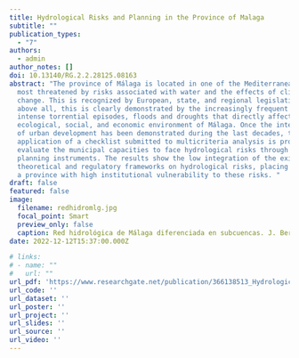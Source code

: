 ```yaml
---
title: Hydrological Risks and Planning in the Province of Malaga
subtitle: ""
publication_types:
  - "7"
authors:
  - admin
author_notes: []
doi: 10.13140/RG.2.2.28125.08163
abstract: "The province of Málaga is located in one of the Mediterranean regions
  most threatened by risks associated with water and the effects of climate
  change. This is recognized by European, state, and regional legislation and
  above all, this is clearly demonstrated by the increasingly frequent and
  intense torrential episodes, floods and droughts that directly affect the
  ecological, social, and economic environment of Málaga. Once the interference
  of urban development has been demonstrated during the last decades, the
  application of a checklist submitted to multicriteria analysis is proposed to
  evaluate the municipal capacities to face hydrological risks through their
  planning instruments. The results show the low integration of the existing
  theoretical and regulatory frameworks on hydrological risks, placing Málaga as
  a province with high institutional vulnerability to these risks. "
draft: false
featured: false
image:
  filename: redhidromlg.jpg
  focal_point: Smart
  preview_only: false
  caption: Red hidrológica de Málaga diferenciada en subcuencas. J. Bernal.
date: 2022-12-12T15:37:00.000Z

# links:
# - name: ""
#   url: ""
url_pdf: 'https://www.researchgate.net/publication/366138513_Hydrological_Risks_and_Planning_in_the_Province_of_Malaga?channel=doi&linkId=6392f72ce42faa7e75aca2e6&showFulltext=true'
url_code: ''
url_dataset: ''
url_poster: ''
url_project: ''
url_slides: ''
url_source: ''
url_video: ''
---
```

